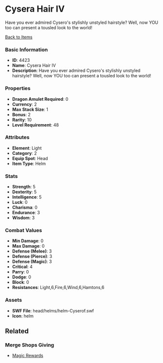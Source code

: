 # Cysera Hair IV

Have you ever admired Cysero's stylishly unstyled hairstyle?  Well, now YOU too can present a tousled look to the world!

[Back to Items](../items.md)

### Basic Information

- **ID**: 4423
- **Name**: Cysera Hair IV
- **Description**: Have you ever admired Cysero&#039;s stylishly unstyled hairstyle?  Well, now YOU too can present a tousled look to the world!

### Properties

- **Dragon Amulet Required**: 0
- **Currency**: 2
- **Max Stack Size**: 1
- **Bonus**: 2
- **Rarity**: 10
- **Level Requirement**: 48

### Attributes

- **Element**: Light
- **Category**: 2
- **Equip Spot**: Head
- **Item Type**: Helm

### Stats

- **Strength**: 5
- **Dexterity**: 5
- **Intelligence**: 5
- **Luck**: 0
- **Charisma**: 0
- **Endurance**: 3
- **Wisdom**: 3

### Combat Values

- **Min Damage**: 0
- **Max Damage**: 0
- **Defense (Melee)**: 3
- **Defense (Pierce)**: 3
- **Defense (Magic)**: 3
- **Critical**: 4
- **Parry**: 0
- **Dodge**: 0
- **Block**: 0
- **Resistances**: Light,6,Fire,6,Wind,6,Hamtons,6

### Assets

- **SWF File**: head/helms/helm-Cyserof.swf
- **Icon**: helm

## Related

### Merge Shops Giving

- [Magic Rewards](../merge-shops/73-magic-rewards.md)


